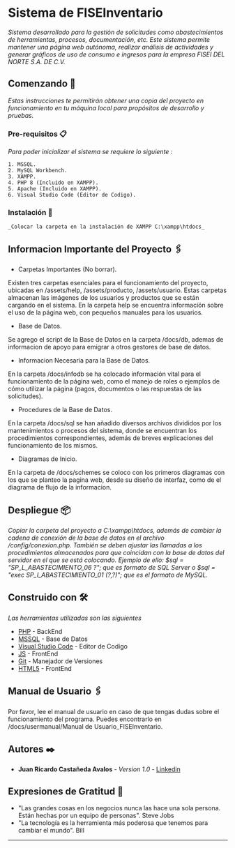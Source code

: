 # Sistema de FISEInventario

_Sistema desarrollado para la gestión de solicitudes como abastecimientos de herramientas, procesos, documentación, etc. Este sistema permite mantener una página web autónoma, realizar análisis de actividades y generar gráficos de uso de consumo e ingresos para la empresa FISEI DEL NORTE S.A. DE C.V._

## Comenzando 🚀

_Estas instrucciones te permitirán obtener una copia del proyecto en funcionamiento en tu máquina local para propósitos de desarrollo y pruebas._

### Pre-requisitos 📋

_Para poder inicializar el sistema se requiere lo siguiente :_

```
1. MSSQL.
2. MySQL Workbench.
3. XAMPP.
4. PHP 8 (Incluido en XAMPP).
5. Apache (Incluido en XAMPP).
6. Visual Studio Code (Editor de Codigo).
```

### Instalación 🔧

```
_Colocar la carpeta en la instalación de XAMPP C:\xampp\htdocs_

```

## Informacion Importante del Proyecto 🖇️

- Carpetas Importantes (No borrar). 

Existen tres carpetas esenciales para el funcionamiento del proyecto, ubicadas en /assets/help, /assets/producto, /assets/usuario. Estas carpetas almacenan las imágenes de los usuarios y productos que se están cargando en el sistema. En la carpeta help se encuentra información sobre el uso de la página web, con pequeños manuales para los usuarios.

- Base de Datos.

Se agrego el script de la Base de Datos en la carpeta /docs/db, ademas de informacion de apoyo para emigrar a otros gestores de base de datos.

- Informacion Necesaria para la Base de Datos.

En la carpeta /docs/infodb se ha colocado información vital para el funcionamiento de la página web, como el manejo de roles o ejemplos de cómo utilizar la página (pagos, documentos o las respuestas de las solicitudes).

- Procedures de la Base de Datos.

En la carpeta /docs/sql se han añadido diversos archivos divididos por los mantenimientos o procesos del sistema, donde se encuentran los procedimientos correspondientes, además de breves explicaciones del funcionamiento de los mismos.

- Diagramas de Inicio.

En la carpeta de /docs/schemes se coloco con los primeros diagramas con los que se planteo la pagina web, desde su diseño de interfaz, como de el diagrama de flujo de la informacion.

## Despliegue 📦

_Copiar la carpeta del proyecto a C:\xampp\htdocs, además de cambiar la cadena de conexión de la base de datos en el archivo /config/conexion.php. También se deben ajustar las llamadas a los procedimientos almacenados para que coincidan con la base de datos del servidor en el que se está colocando. Ejemplo de ello:
$sql = "SP_L_ABASTECIMIENTO_06 ?"; que es formato de SQL Server o $sql = "exec SP_I_ABASTECIMIENTO_01 (?,?)"; que es el formato de MySQL._

## Construido con 🛠️

_Las herramientas utilizadas son las siguientes_

- [PHP](http://www.php.net/) - BackEnd
- [MSSQL](https://www.microsoft.com/es-es/sql-server/sql-server-downloads) - Base de Datos
- [Visual Studio Code](https://code.visualstudio.com/) - Editor de Codigo
- [JS](https://www.javascript.com/) - FrontEnd
- [Git](https://git-scm.com/) - Manejador de Versiones
- [HTML5](https://html5.org/) - FrontEnd

## Manual de Usuario 🖇️

Por favor, lee el manual de usuario en caso de que tengas dudas sobre el funcionamiento del programa. Puedes encontrarlo en /docs/usermanual/Manual de Usuario_FISEInventario.

## Autores ✒️

- **Juan Ricardo Castañeda Avalos** - _Version 1.0_ - [Linkedin](www.linkedin.com/in/juan-castaneda-avalos-10808527a)


## Expresiones de Gratitud 🎁

- "Las grandes cosas en los negocios nunca las hace una sola persona. Están hechas por un equipo de personas". Steve Jobs
- "La tecnología es la herramienta más poderosa que tenemos para cambiar el mundo". Bill 

---
